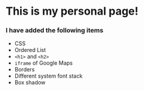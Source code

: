# This is my personal page!

### I have added the following items

* CSS
* Ordered List
* `<h1>` and `<h2>`
* `iframe` of Google Maps
* Borders
* Different system font stack
* Box shadow